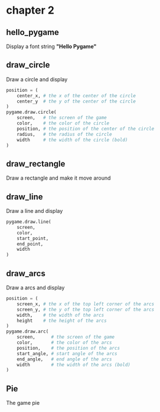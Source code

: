 # chapter 2

## hello_pygame

Display a font string **"Hello Pygame"**

## draw_circle

Draw a circle and display

```python
position = (
    center_x, # the x of the center of the circle
    center_y  # the y of the center of the circle
)
pygame.draw.circle(
    screen,   # the screen of the game
    color,    # the color of the circle
    position, # the position of the center of the circle
    radius,   # the radius of the circle
    width     # the width of the circle (bold)
)
```

## draw_rectangle

Draw a rectangle and make it move around

## draw_line

Draw a line and display

```python
pygame.draw.line(
    screen,
    color,
    start_point,
    end_point,
    width
)
```

## draw_arcs

Draw a arcs and display

```python
position = (
    screen_x, # the x of the top left corner of the arcs
    screen_y, # the y of the top left corner of the arcs
    width,    # the width of the arcs
    height    # the height of the arcs
)
pygame.draw.arc(
    screen,      # the screen of the game
    color,       # the color of the arcs
    position,    # the position of the arcs
    start_angle, # start angle of the arcs
    end_angle,   # end angle of the arcs
    width        # the width of the arcs (bold)
)
```

## Pie

The game pie